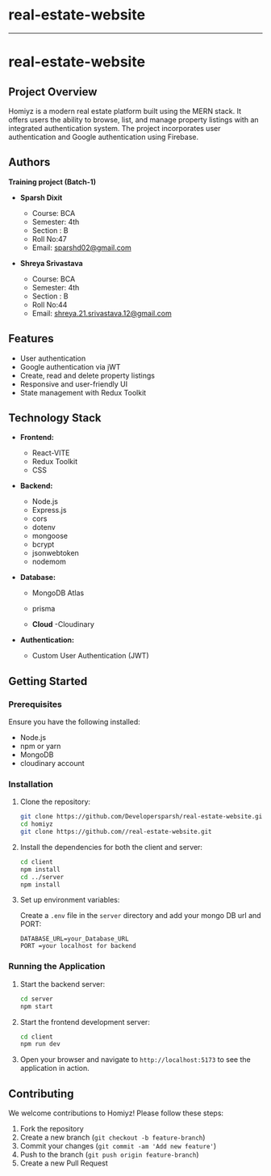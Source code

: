 # real-estate-website


---

# real-estate-website

## Project Overview

Homiyz is a modern real estate platform built using the MERN stack. It offers users the ability to browse, list, and manage property listings with an integrated authentication system. The project incorporates user authentication  and Google authentication using Firebase.

## Authors
   **Training project (Batch-1)**

- **Sparsh Dixit**
  - Course: BCA 
  - Semester: 4th
  - Section : B
  - Roll No:47
  - Email: sparshd02@gmail.com
  
- **Shreya Srivastava**
   - Course: BCA
   - Semester: 4th
   - Section : B
  - Roll No:44
  - Email: shreya.21.srivastava.12@gmail.com

## Features

- User authentication 
- Google authentication via jWT
- Create, read and delete property listings
- Responsive and user-friendly UI
- State management with Redux Toolkit

## Technology Stack

- **Frontend:**
  - React-VITE
  - Redux Toolkit
  - CSS 
  
  

- **Backend:**
  - Node.js
  - Express.js
  - cors
  - dotenv
  - mongoose
  - bcrypt
  - jsonwebtoken
  - nodemom

- **Database:**
  - MongoDB Atlas
  - prisma

  - **Cloud**
  -Cloudinary

- **Authentication:**
  - Custom User Authentication (JWT)

## Getting Started

### Prerequisites

Ensure you have the following installed:

- Node.js
- npm or yarn
- MongoDB
- cloudinary account

### Installation

1. Clone the repository:
   ```bash
   git clone https://github.com/Developersparsh/real-estate-website.git
   cd homiyz
   git clone https://github.com//real-estate-website.git
   ```

2. Install the dependencies for both the client and server:
   ```bash
   cd client
   npm install
   cd ../server
   npm install
   ```

3. Set up environment variables:

   Create a `.env` file in the `server` directory and add your mongo DB url and PORT:

   ```plaintext
   DATABASE_URL=your_Database_URL
   PORT =your localhost for backend
   ```


### Running the Application

1. Start the backend server:
   ```bash
   cd server
   npm start
   ```

2. Start the frontend development server:
   ```bash
   cd client
   npm run dev
   ```

3. Open your browser and navigate to `http://localhost:5173` to see the application in action.

## Contributing

We welcome contributions to Homiyz! Please follow these steps:

1. Fork the repository
2. Create a new branch (`git checkout -b feature-branch`)
3. Commit your changes (`git commit -am 'Add new feature'`)
4. Push to the branch (`git push origin feature-branch`)
5. Create a new Pull Request

